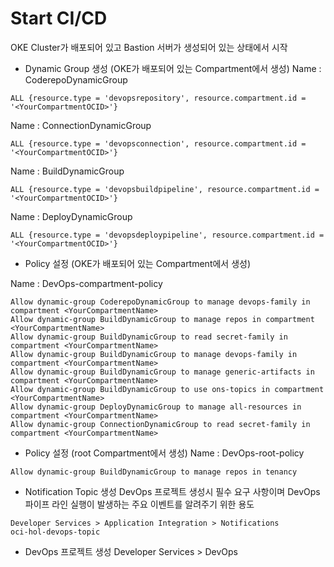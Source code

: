 # Start CI/CD
OKE Cluster가 배포되어 있고 Bastion 서버가 생성되어 있는 상태에서 시작

* Dynamic Group 생성 (OKE가 배포되어 있는 Compartment에서 생성)
Name : CoderepoDynamicGroup
```
ALL {resource.type = 'devopsrepository', resource.compartment.id = '<YourCompartmentOCID>'}
```
Name : ConnectionDynamicGroup
```
ALL {resource.type = 'devopsconnection', resource.compartment.id = '<YourCompartmentOCID>'}
```
Name : BuildDynamicGroup
```
ALL {resource.type = 'devopsbuildpipeline', resource.compartment.id = '<YourCompartmentOCID>'}
```
Name : DeployDynamicGroup
```
ALL {resource.type = 'devopsdeploypipeline', resource.compartment.id = '<YourCompartmentOCID>'}
```

* Policy 설정 (OKE가 배포되어 있는 Compartment에서 생성)
 
Name : DevOps-compartment-policy
```
Allow dynamic-group CoderepoDynamicGroup to manage devops-family in compartment <YourCompartmentName>
Allow dynamic-group BuildDynamicGroup to manage repos in compartment <YourCompartmentName>
Allow dynamic-group BuildDynamicGroup to read secret-family in compartment <YourCompartmentName>
Allow dynamic-group BuildDynamicGroup to manage devops-family in compartment <YourCompartmentName>
Allow dynamic-group BuildDynamicGroup to manage generic-artifacts in compartment <YourCompartmentName>
Allow dynamic-group BuildDynamicGroup to use ons-topics in compartment <YourCompartmentName>
Allow dynamic-group DeployDynamicGroup to manage all-resources in compartment <YourCompartmentName>
Allow dynamic-group ConnectionDynamicGroup to read secret-family in compartment <YourCompartmentName>
```

* Policy 설정 (root Compartment에서 생성)
Name : DevOps-root-policy
```
Allow dynamic-group BuildDynamicGroup to manage repos in tenancy
```

* Notification Topic 생성
DevOps 프로젝트 생성시 필수 요구 사항이며 DevOps 파이프 라인 실행이 발생하는 주요 이벤트를 알려주기 위한 용도
```
Developer Services > Application Integration > Notifications
oci-hol-devops-topic
```

* DevOps 프로젝트 생성
Developer Services > DevOps
